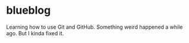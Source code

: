 # blueblog
Learning how to use Git and GitHub.
Something weird happened a while ago. But I kinda fixed it.
